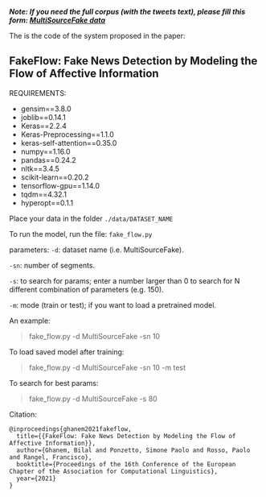 ***Note: If you need the full corpus (with the tweets text), please fill this form: [MultiSourceFake data](https://forms.gle/dajtLs5HeArcxnWK7)***

The is the code of the system proposed in the paper:

## FakeFlow: Fake News Detection by Modeling the Flow of Affective Information



REQUIREMENTS:
- gensim==3.8.0
- joblib==0.14.1
- Keras==2.2.4
- Keras-Preprocessing==1.1.0
- keras-self-attention==0.35.0
- numpy==1.16.0
- pandas==0.24.2
- nltk==3.4.5
- scikit-learn==0.20.2
- tensorflow-gpu==1.14.0
- tqdm==4.32.1
- hyperopt==0.1.1





Place your data in the folder `./data/DATASET_NAME`

To run the model, run the file: `fake_flow.py`

parameters:
`-d`: dataset name (i.e. MultiSourceFake).

`-sn`: number of segments.

`-s`: to search for params; enter a number larger than 0 to search for N different combination of parameters (e.g. 150).

`-m`: mode (train or test); if you want to load a pretrained model.

An example:
> fake_flow.py -d MultiSourceFake -sn 10

To load saved model after training:
> fake_flow.py -d MultiSourceFake -sn 10 -m test

To search for best params:
> fake_flow.py -d MultiSourceFake -s 80



Citation:

    @inproceedings{ghanem2021fakeflow,
      title={{FakeFlow: Fake News Detection by Modeling the Flow of Affective Information}},
      author={Ghanem, Bilal and Ponzetto, Simone Paolo and Rosso, Paolo and Rangel, Francisco},
      booktitle={Proceedings of the 16th Conference of the European Chapter of the Association for Computational Linguistics},
      year={2021}
    }
